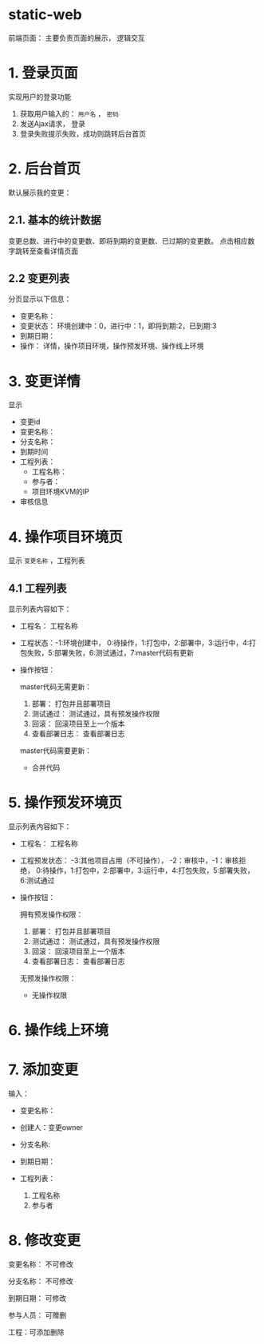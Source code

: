 # static-web

前端页面： 主要负责页面的展示， 逻辑交互

# 1. 登录页面

实现用户的登录功能

1.  获取用户输入的：  `用户名` ， `密码` 
2. 发送Ajax请求， 登录
3. 登录失败提示失败，成功则跳转后台首页

# 2. 后台首页

默认展示我的变更：

## 2.1. 基本的统计数据
 变更总数、进行中的变更数、即将到期的变更数、已过期的变更数。 点击相应数字跳转至查看详情页面

##  2.2 变更列表

   分页显示以下信息： 

   - 变更名称： 
   - 变更状态： 环境创建中：0，进行中：1，即将到期:2，已到期:3
   - 到期日期：
   - 操作： 详情，操作项目环境，操作预发环境、操作线上环境



# 3. 变更详情

显示

- 变更id
- 变更名称：
- 分支名称：
- 到期时间
- 工程列表：
  - 工程名称：
  - 参与者：
  - 项目环境KVM的IP
- 审核信息



# 4. 操作项目环境页

显示 `变更名称` ，工程列表

## 4.1 工程列表

显示列表内容如下：

- 工程名： 工程名称

- 工程状态：-1:环境创建中， 0:待操作，1:打包中，2:部署中，3:运行中，4:打包失败，5:部署失败，6:测试通过，7:master代码有更新

- 操作按钮：

  master代码无需更新：

  1. 部署： 打包并且部署项目
  2. 测试通过： 测试通过，具有预发操作权限
  3. 回滚： 回滚项目至上一个版本
  4. 查看部署日志： 查看部署日志

  master代码需要更新：

  - 合并代码

# 5. 操作预发环境页

显示列表内容如下：

- 工程名： 工程名称

- 工程预发状态： -3:其他项目占用（不可操作）， -2：审核中，-1：审核拒绝， 0:待操作，1:打包中，2:部署中，3:运行中，4:打包失败，5:部署失败，6:测试通过

- 操作按钮：

  拥有预发操作权限：

  1. 部署： 打包并且部署项目
  2. 测试通过： 测试通过，具有预发操作权限
  3. 回滚： 回滚项目至上一个版本
  4. 查看部署日志： 查看部署日志

  无预发操作权限：

  - 无操作权限







# 6. 操作线上环境



# 7. 添加变更

输入： 

- 变更名称：
- 创建人：变更owner 

- 分支名称:
- 到期日期：
- 工程列表：
  1. 工程名称
  2. 参与者





# 8. 修改变更

变更名称： 不可修改

分支名称： 不可修改

到期日期： 可修改

参与人员： 可赠删

工程：可添加删除

